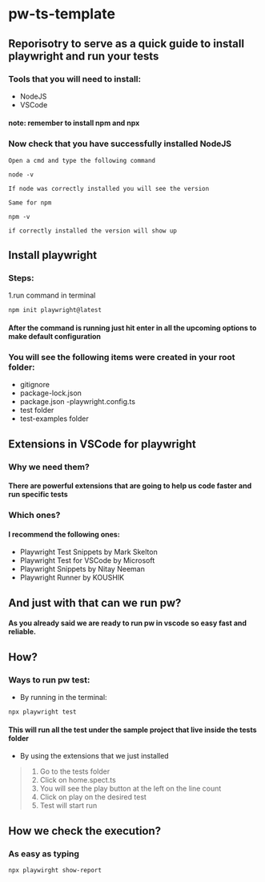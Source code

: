 # pw-ts-template

## Reporisotry to serve as a quick guide to install playwright and run your tests

### Tools that you will need to install:

- NodeJS
- VSCode

#### note: remember to install npm and npx

### Now check that you have successfully installed NodeJS

``` 
Open a cmd and type the following command

node -v

If node was correctly installed you will see the version

Same for npm

npm -v

if correctly installed the version will show up

````

## Install playwright

### Steps:

1.run command in terminal 

```
npm init playwright@latest
```

#### After the command is running just hit enter in all the upcoming options to make default configuration

### You will see the following items were created in your root folder:

- gitignore
- package-lock.json
- package.json
-playwright.config.ts
- test folder
- test-examples folder

## Extensions in VSCode for playwright

### Why we need them?
#### There are powerful extensions that are going to help us code faster and run specific tests

### Which ones?

#### I recommend the following ones:
- Playwright Test Snippets by Mark Skelton
- Playwright Test for VSCode by Microsoft
- Playwright Snippets by Nitay Neeman
- Playwright Runner by KOUSHIK

## And just with that can we run pw?

#### As you already said we are ready to run pw in vscode so easy fast and reliable.

## How?

### Ways to run pw test:

- By running in the terminal:

```
npx playwright test
```

#### This will run all the test under the sample project that live inside the tests folder

- By using the extensions that we just installed
> 1. Go to the tests folder 
> 2. Click on home.spect.ts
> 3. You will see the play button at the left on the line count
> 4. Click on play on the desired test
> 5. Test will start run

## How we check the execution?

### As easy as typing

```
npx playwirght show-report
```

